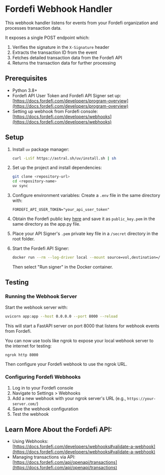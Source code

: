 # Fordefi Webhook Handler

This webhook handler listens for events from your Fordefi organization and processes transaction data.

It exposes a single POST endpoint which:

1. Verifies the signature in the `X-Signature` header
2. Extracts the transaction ID from the event
3. Fetches detailed transaction data from the Fordefi API
4. Returns the transaction data for further processing

## Prerequisites

- Python 3.8+
- Fordefi API User Token and Fordefi API Signer set up: [https://docs.fordefi.com/developers/program-overview](https://docs.fordefi.com/developers/program-overview)
- Setting up webhook from Fordefi console: [https://docs.fordefi.com/developers/webhooks](https://docs.fordefi.com/developers/webhooks)

## Setup

1. Install `uv` package manager:
   ```bash
   curl -LsSf https://astral.sh/uv/install.sh | sh
   ```

2. Set up the project and install dependencies:
   ```bash
   git clone <repository-url>
   cd <repository-name>
   uv sync

2. Configure environment variables:
   Create a `.env` file in the same directory with:
   ```plaintext
   FORDEFI_API_USER_TOKEN="your_api_user_token"
   ```

3. Obtain the Fordefi public key [here](https://docs.fordefi.com/developers/webhooks#validate-a-webhook) and save it as `public_key.pem` in the same directory as the app.py file.

4. Place your API Signer's `.pem` private key file in a `/secret` directory in the root folder.

5. Start the Fordefi API Signer:
   ```bash
   docker run --rm --log-driver local --mount source=vol,destination=/storage -it fordefi.jfrog.io/fordefi/api-signer:latest
   ```
   Then select "Run signer" in the Docker container.


## Testing

### Running the Webhook Server

Start the webhook server with:
```bash
uvicorn app:app --host 0.0.0.0 --port 8000 --reload
```

This will start a FastAPI server on port 8000 that listens for webhook events from Fordefi.

You can now use tools like ngrok to expose your local webhook server to the internet for testing:

```bash
ngrok http 8000
```

Then configure your Fordefi webhook to use the ngrok URL.

### Configuring Fordefi Webhooks

1. Log in to your Fordefi console
2. Navigate to Settings > Webhooks
3. Add a new webhook with your ngrok server's URL (e.g., `https://your-server.com/`)
4. Save the webhook configuration
5. Test the webhook

## Learn More About the Fordefi API:

- Using Webhooks: [https://docs.fordefi.com/developers/webhooks#validate-a-webhook](https://docs.fordefi.com/developers/webhooks#validate-a-webhook)
- Managing transactions via API: [https://docs.fordefi.com/api/openapi/transactions](https://docs.fordefi.com/api/openapi/transactions)